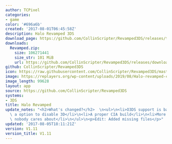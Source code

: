 ```yaml
---
author: TCPixel
categories:
- game
color: '#696a6b'
created: '2017-08-01T06:45:58Z'
description: Halo Revamped 3DS
download_page: https://github.com/CollinScripter/Revamped3DS/releases/tag/V1.11
downloads:
  Revamped.zip:
    size: 106271441
    size_str: 101 MiB
    url: https://github.com/CollinScripter/Revamped3DS/releases/download/V1.11/Revamped.zip
github: CollinScripter/Revamped3DS
icon: https://raw.githubusercontent.com/CollinScripter/Revamped3DS/master/icon.png
image: https://replayers.org/wp-content/uploads/2019/08/Halo-revamped-coverart-dreamcast.jpg
image_length: 99628
layout: app
source: https://github.com/CollinScripter/Revamped3DS
systems:
- 3DS
title: Halo Revamped
update_notes: "<h2>What's changed?</h2>  \n<ul>\n<li>O3DS support is back</li>\n<li>Added\
  \ a option to disable 3D</li>\n<li>A proper CIA build</li>\n<li>More stuff that\
  \ nobody cares about</li>\n</ul>\n<p>Edit: Added missing files</p>"
updated: '2017-08-05T18:11:21Z'
version: V1.11
version_title: V1.11
---
```

